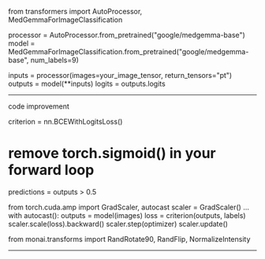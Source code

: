 from transformers import AutoProcessor, MedGemmaForImageClassification

processor = AutoProcessor.from_pretrained("google/medgemma-base")
model = MedGemmaForImageClassification.from_pretrained("google/medgemma-base", num_labels=9)

inputs = processor(images=your_image_tensor, return_tensors="pt")
outputs = model(**inputs)
logits = outputs.logits

-----------

code improvement

criterion = nn.BCEWithLogitsLoss()
# remove torch.sigmoid() in your forward loop
predictions = outputs > 0.5

from torch.cuda.amp import GradScaler, autocast
scaler = GradScaler()
...
with autocast():
    outputs = model(images)
    loss = criterion(outputs, labels)
scaler.scale(loss).backward()
scaler.step(optimizer)
scaler.update()

from monai.transforms import RandRotate90, RandFlip, NormalizeIntensity


------
